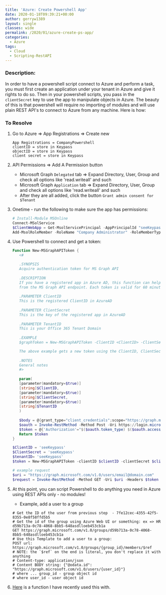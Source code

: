 ```yaml
---
title: 'Azure: Create Powershell App'
date: 2020-01-18T09:39:21+00:00
author: gerryw1389
layout: single
classes: wide
permalink: /2020/01/azure-create-ps-app/
categories:
  - Azure
tags:
  - Cloud
  - Scripting-RestAPI
---
```

<!--more-->

### Description:

In order to have a powershell script connect to Azure and perform a task, you must first create an application under your tenant in Azure and give it rights to do so. Then in your powershell scripts, you pass in the `clientSecret` key to use the app to manipulate objects in Azure. The beauty of this is that powershell will require no importing of modules and will use plain REST API's to connect to Azure from any machine. Here is how:

### To Resolve

1. Go to Azure => App Registrations => Create new

   ```escape
   App Registrations = CompanyPowershell
   clientID = store in Keypass
   objectID = store in Keypass
   client secret = store in Keypass
   ```

2. API Permissions => Add A Permission button
   - Microsoft Graph `Delegated` tab => Expand Directory, User, Group and check all options like 'read.writeall' and such
   - Microsoft Graph `Application` tab => Expand Directory, User, Group and check all options like 'read.writeall' and such
   - After they are all added, click the button `Grant admin consent for $Tenant`

3. Onetime - run the following to make sure the app has permissions:

   ```powershell
   # Install-Module MSOnline
   Connect-MSolService
   $ClientWebApp = Get-MsolServicePrincipal -AppPrincipalId "seeKeypassObjectID"
   Add-MsolRoleMember -RoleName "Company Administrator" -RoleMemberType ServicePrincipal -RoleMemberObjectId $ClientWebApp.objectID
   ```

4. Use Powershell to connect and get a token:

   ```powershell
   Function New-MSGraphAPIToken {
      <#
   
      .SYNOPSIS
      Acquire authentication token for MS Graph API
      
      .DESCRIPTION
      If you have a registered app in Azure AD, this function can help you get the authentication token
      from the MS Graph API endpoint. Each token is valid for 60 minutes.
      
      .PARAMETER ClientID
      This is the registered ClientID in AzureAD
      
      .PARAMETER ClientSecret
      This is the key of the registered app in AzureAD
      
      .PARAMETER TenantID
      This is your Office 365 Tenant Domain
      
      .EXAMPLE
      $graphToken = New-MSGraphAPIToken -ClientID <ClientID> -ClientSecret <ClientSecret> -TenantID <TenantID>
   
      The above example gets a new token using the ClientID, ClientSecret and TenantID combination
      
      .NOTES
      General notes
      #>
      
      param(
      [parameter(mandatory=$true)]
      [string]$ClientID,
      [parameter(mandatory=$true)]
      [string]$ClientSecret,
      [parameter(mandatory=$true)]
      [string]$TenantID
      )
      
      $body = @{grant_type="client_credentials";scope="https://graph.microsoft.com/.default";client_id=$ClientID;client_secret=$ClientSecret}
      $oauth = Invoke-RestMethod -Method Post -Uri https://login.microsoftonline.com/$TenantID/oauth2/v2.0/token -Body $body
      $token = @{'Authorization'="$($oauth.token_type) $($oauth.access_token)"}    
      Return $token
   }

   $ClientID = 'seeKeypass'
   $ClientSecret = 'seeKeypass'
   $tenantID= 'seeKeypass'
   $token = New-MSGraphAPIToken -clientID $clientID -clientSecret $clientSecret -tenantID $tenantID

   # example request
   $uri = "https://graph.microsoft.com/v1.0/users/email@domain.com"
   $request = Invoke-RestMethod -Method GET -Uri $uri -Headers $token
   ```

5. At this point, you can script Powershell to do anything you need in Azure using REST APIs only - no modules!

   - Example, add a user to a group

   ```escape
   # Get the ID of the user from previous step  - 7fe12cec-4355-42f5-8355-0e8f58ffd5b5
   # Get the id of the group using Azure Web UI or something: ex => HR d59b713a-0c78-4068-8bb5-648asdlloeb453cb1a
   GET https://graph.microsoft.com/v1.0/groups/d59b713a-0c78-4068-8bb5-648asdlloeb453cb1a
   # Use this Template to add a user to a group:
   POST url: https://graph.microsoft.com/v1.0/groups/{group_id}/members/$ref
   # NOTE: the `$ref` on the end is literal, you don't replace it with anything
   # Content-type: application/json
   # Content BODY string: {"@odata.id": "https://graph.microsoft.com/v1.0/users/{user_id}"}
   # where ... group_id - group object id
   # where user_id - user object id
   ```

6. [Here](https://github.com/gerryw1389/powershell/blob/master/gwNetworking/Public/Add-AzUserToAzGroup.ps1) is a function I have recently used this with.

